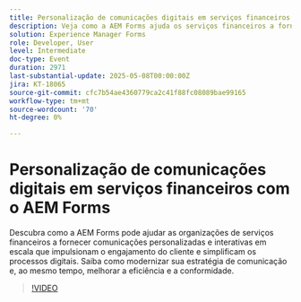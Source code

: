 ```yaml
---
title: Personalização de comunicações digitais em serviços financeiros com o AEM Forms
description: Veja como a AEM Forms ajuda os serviços financeiros a fornecer comunicações personalizadas e escaláveis que impulsionam o engajamento, a eficiência e a conformidade.
solution: Experience Manager Forms
role: Developer, User
level: Intermediate
doc-type: Event
duration: 2971
last-substantial-update: 2025-05-08T00:00:00Z
jira: KT-18065
source-git-commit: cfc7b54ae4360779ca2c41f88fc08089bae99165
workflow-type: tm+mt
source-wordcount: '70'
ht-degree: 0%

---
```



# Personalização de comunicações digitais em serviços financeiros com o AEM Forms

Descubra como a AEM Forms pode ajudar as organizações de serviços financeiros a fornecer comunicações personalizadas e interativas em escala que impulsionam o engajamento do cliente e simplificam os processos digitais. Saiba como modernizar sua estratégia de comunicação e, ao mesmo tempo, melhorar a eficiência e a conformidade.

>[!VIDEO](https://video.tv.adobe.com/v/3458104/?learn=on&enablevpops)
